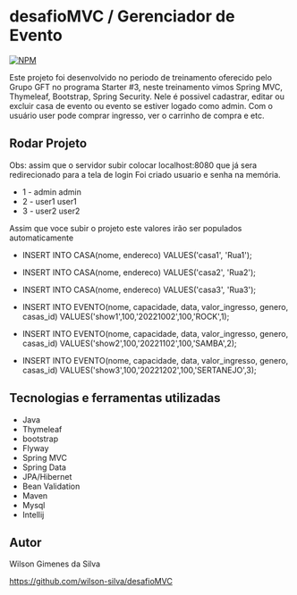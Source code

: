 # desafioMVC / Gerenciador de Evento
[![NPM](https://img.shields.io/npm/l/react)](https://github.com/wilson-silva/desafioMVC/blob/main/LICENSE)

Este projeto foi desenvolvido no periodo de treinamento oferecido pelo Grupo GFT no programa
Starter #3, neste treinamento vimos Spring MVC, Thymeleaf, Bootstrap, Spring Security.
Nele é possivel cadastrar, editar ou excluir casa de evento ou evento se estiver logado como admin.
Com o usuário user pode comprar ingresso, ver o carrinho de compra e etc.

## Rodar Projeto
Obs: assim que o servidor subir colocar localhost:8080 que já sera redirecionado para a tela de login
Foi criado usuario e senha na memória.

* 1 - admin admin
* 2 - user1 user1
* 3 - user2 user2

Assim que voce subir o projeto este valores irão ser populados automaticamente

* INSERT  INTO CASA(nome, endereco) VALUES('casa1', 'Rua1');
* INSERT  INTO CASA(nome, endereco) VALUES('casa2', 'Rua2');
* INSERT  INTO CASA(nome, endereco) VALUES('casa3', 'Rua3');

* INSERT  INTO EVENTO(nome, capacidade, data, valor_ingresso, genero, casas_id) VALUES('show1',100,'20221002',100,'ROCK',1);
* INSERT  INTO EVENTO(nome, capacidade, data, valor_ingresso, genero, casas_id) VALUES('show2',100,'20221102',100,'SAMBA',2);
* INSERT  INTO EVENTO(nome, capacidade, data, valor_ingresso, genero, casas_id) VALUES('show3',100,'20221202',100,'SERTANEJO',3);

## Tecnologias e ferramentas utilizadas
- Java
- Thymeleaf
- bootstrap
- Flyway
- Spring MVC
- Spring Data
- JPA/Hibernet
- Bean Validation
- Maven
- Mysql
- Intellij

## Autor

Wilson Gimenes da Silva

https://github.com/wilson-silva/desafioMVC